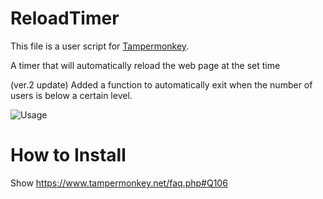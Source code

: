 # ReloadTimer
This file is a user script for [Tampermonkey](https://www.tampermonkey.net/).

A timer that will automatically reload the web page at the set time

(ver.2 update) Added a function to automatically exit when the number of users is below a certain level.

![Usage](https://user-images.githubusercontent.com/35593328/102624480-6b35a400-4187-11eb-9d73-8dcc229fd2b6.png)


# How to Install
Show https://www.tampermonkey.net/faq.php#Q106
